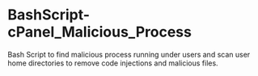 # BashScript-cPanel_Malicious_Process
Bash Script to find malicious process running under users and scan user home directories to remove code injections and malicious files.
